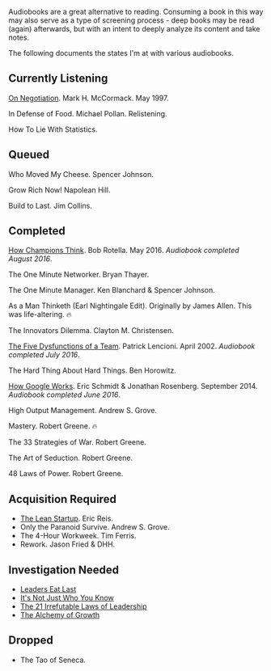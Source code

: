 Audiobooks are a great alternative to reading. Consuming a book in this way may also serve as a type of screening process - deep books may be read (again) afterwards, but with an intent to deeply analyze its content and take notes.

The following documents the states I'm at with various audiobooks.

## Currently Listening

[On Negotiation](https://www.amazon.com/Negotiating-Mark-H-McCormack/dp/0787112747/). Mark H. McCormack. May 1997.

In Defense of Food. Michael Pollan. Relistening.

How To Lie With Statistics.

## Queued

Who Moved My Cheese. Spencer Johnson.

Grow Rich Now! Napolean Hill.

Build to Last. Jim Collins.

## Completed

[How Champions Think](https://www.amazon.com/How-Champions-Think-Sports-Life/dp/1476788642/). Bob Rotella. May 2016. _Audiobook completed August 2016_.

The One Minute Networker. Bryan Thayer.

The One Minute Manager. Ken Blanchard & Spencer Johnson.

As a Man Thinketh (Earl Nightingale Edit). Originally by James Allen. This was life-altering. 🔥

The Innovators Dilemma. Clayton M. Christensen.

[The Five Dysfunctions of a Team](https://www.amazon.com/Five-Dysfunctions-Team-Leadership-Fable/dp/0787960756/). Patrick Lencioni. April 2002. _Audiobook completed July 2016_.

The Hard Thing About Hard Things. Ben Horowitz.

[How Google Works](https://www.amazon.com/How-Google-Works-Eric-Schmidt/dp/1455582344). Eric Schmidt & Jonathan Rosenberg. September 2014. _Audiobook completed June 2016_.

High Output Management. Andrew S. Grove.

Mastery. Robert Greene. 🔥

The 33 Strategies of War. Robert Greene.

The Art of Seduction. Robert Greene.

48 Laws of Power. Robert Greene.

## Acquisition Required

- [The Lean Startup](https://www.amazon.com/Lean-Startup-Entrepreneurs-Continuous-Innovation/dp/0307887898). Eric Reis.
- Only the Paranoid Survive. Andrew S. Grove.
- The 4-Hour Workweek. Tim Ferris.
- Rework. Jason Fried & DHH.

## Investigation Needed

- [Leaders Eat Last](https://www.amazon.com/Leaders-Eat-Last-Together-Others/dp/1591845327)
- [It's Not Just Who You Know](https://www.amazon.com/Its-Not-Just-Know-Relationships-ebook/dp/B0036S4BEE)
- [The 21 Irrefutable Laws of Leadership](https://www.amazon.com/21-Irrefutable-Laws-Leadership-Follow-ebook/dp/B00ETK5N5O)
- [The Alchemy of Growth](https://www.amazon.com/Alchemy-Growth-Practical-Insights-Enterprise/dp/0738203092)

## Dropped

- The Tao of Seneca.